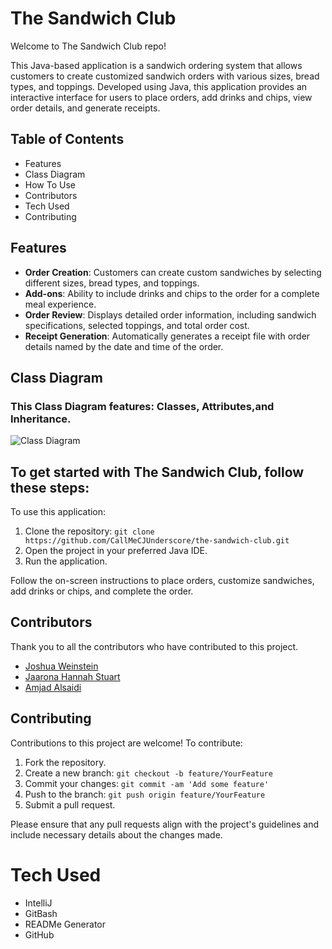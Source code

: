 # The Sandwich Club

Welcome to The Sandwich Club repo!

This Java-based application is a sandwich ordering system that allows customers to create customized sandwich orders with various sizes, bread types, and toppings. Developed using Java, this application provides an interactive interface for users to place orders, add drinks and chips, view order details, and generate receipts.

## Table of Contents
- Features
- Class Diagram
- How To Use
- Contributors
- Tech Used
- Contributing


## Features

- **Order Creation**: Customers can create custom sandwiches by selecting different sizes, bread types, and toppings.
- **Add-ons**: Ability to include drinks and chips to the order for a complete meal experience.
- **Order Review**: Displays detailed order information, including sandwich specifications, selected toppings, and total order cost.
- **Receipt Generation**: Automatically generates a receipt file with order details named by the date and time of the order.


## Class Diagram
### This Class Diagram features: Classes, Attributes,and Inheritance.
![Class Diagram](https://github.com/user-attachments/assets/2d2642fe-7b00-427a-81a7-f29f3b18dd2b)


## To get started with The Sandwich Club, follow these steps:


To use this application:

1. Clone the repository: `git clone https://github.com/CallMeCJUnderscore/the-sandwich-club.git`
2. Open the project in your preferred Java IDE.
3. Run the application.

Follow the on-screen instructions to place orders, customize sandwiches, add drinks or chips, and complete the order.

## Contributors

Thank you to all the contributors who have contributed to this project.

- [Joshua Weinstein](https://github.com/CallMeCJUnderscore)
- [Jaarona Hannah Stuart](https://github.com/codenamehannah)
- [Amjad Alsaidi](https://github.com/amjadalsaidi)

## Contributing

Contributions to this project are welcome! To contribute:

1. Fork the repository.
2. Create a new branch: `git checkout -b feature/YourFeature`
3. Commit your changes: `git commit -am 'Add some feature'`
4. Push to the branch: `git push origin feature/YourFeature`
5. Submit a pull request.

Please ensure that any pull requests align with the project's guidelines and include necessary details about the changes made.

# Tech Used

- IntelliJ
- GitBash
- READMe Generator
- GitHub
